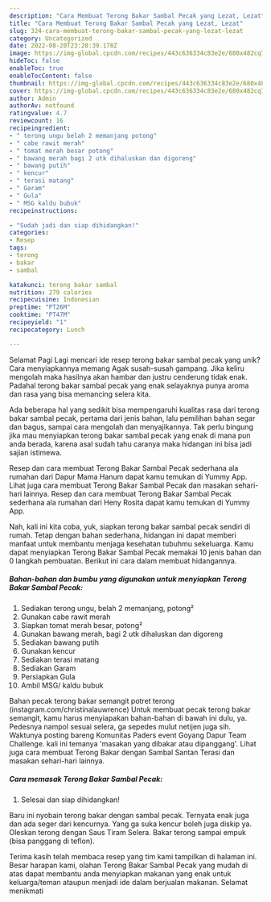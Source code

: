 ```yaml
---
description: "Cara Membuat Terong Bakar Sambal Pecak yang Lezat, Lezat"
title: "Cara Membuat Terong Bakar Sambal Pecak yang Lezat, Lezat"
slug: 324-cara-membuat-terong-bakar-sambal-pecak-yang-lezat-lezat
category: Uncategorized
date: 2022-08-20T23:28:39.178Z
image: https://img-global.cpcdn.com/recipes/443c636334c83e2e/680x482cq70/terong-bakar-sambal-pecak-foto-resep-utama.jpg
hideToc: false
enableToc: true
enableTocContent: false
thumbnail: https://img-global.cpcdn.com/recipes/443c636334c83e2e/680x482cq70/terong-bakar-sambal-pecak-foto-resep-utama.jpg
cover: https://img-global.cpcdn.com/recipes/443c636334c83e2e/680x482cq70/terong-bakar-sambal-pecak-foto-resep-utama.jpg
author: Admin
authorAv: notfound
ratingvalue: 4.7
reviewcount: 16
recipeingredient:
- " terong ungu belah 2 memanjang potong"
- " cabe rawit merah"
- " tomat merah besar potong"
- " bawang merah bagi 2 utk dihaluskan dan digoreng"
- " bawang putih"
- " kencur"
- " terasi matang"
- " Garam"
- " Gula"
- " MSG kaldu bubuk"
recipeinstructions:

- "Sudah jadi dan siap dihidangkan!"
categories:
- Resep
tags:
- terong
- bakar
- sambal

katakunci: terong bakar sambal 
nutrition: 279 calories
recipecuisine: Indonesian
preptime: "PT26M"
cooktime: "PT47M"
recipeyield: "1"
recipecategory: Lunch

---
```



Selamat Pagi Lagi mencari ide resep terong bakar sambal pecak yang unik? Cara menyiapkannya memang Agak susah-susah gampang. Jika keliru mengolah maka hasilnya akan hambar dan justru cenderung tidak enak. Padahal terong bakar sambal pecak yang enak selayaknya punya aroma dan rasa yang bisa memancing selera kita.


Ada beberapa hal yang sedikit bisa mempengaruhi kualitas rasa dari terong bakar sambal pecak, pertama dari jenis bahan, lalu pemilihan bahan segar dan bagus, sampai cara mengolah dan menyajikannya. Tak perlu bingung jika mau menyiapkan terong bakar sambal pecak yang enak di mana pun anda berada, karena asal sudah tahu caranya maka hidangan ini bisa jadi sajian istimewa.

Resep dan cara membuat Terong Bakar Sambal Pecak sederhana ala rumahan dari Dapur Mama Hanum dapat kamu temukan di Yummy App. Lihat juga cara membuat Terong Bakar Sambal Pecak dan masakan sehari-hari lainnya. Resep dan cara membuat Terong Bakar Sambal Pecak sederhana ala rumahan dari Heny Rosita dapat kamu temukan di Yummy App.


Nah, kali ini kita coba, yuk, siapkan terong bakar sambal pecak sendiri di rumah. Tetap dengan bahan sederhana, hidangan ini dapat memberi manfaat untuk membantu menjaga kesehatan tubuhmu sekeluarga. Kamu dapat menyiapkan Terong Bakar Sambal Pecak memakai 10 jenis bahan dan 0 langkah pembuatan. Berikut ini cara dalam membuat hidangannya.

<!--inarticleads1-->

##### Bahan-bahan dan bumbu yang digunakan untuk menyiapkan Terong Bakar Sambal Pecak:

1. Sediakan  terong ungu, belah 2 memanjang, potong²
1. Gunakan  cabe rawit merah
1. Siapkan  tomat merah besar, potong²
1. Gunakan  bawang merah, bagi 2 utk dihaluskan dan digoreng
1. Sediakan  bawang putih
1. Gunakan  kencur
1. Sediakan  terasi matang
1. Sediakan  Garam
1. Persiapkan  Gula
1. Ambil  MSG/ kaldu bubuk


Bahan pecak terong bakar semangit potret terong (instagram.com/christinalauwrence) Untuk membuat pecak terong bakar semangit, kamu harus menyiapakan bahan-bahan di bawah ini dulu, ya. Pedesnya nampol sesuai selera, ga sepedes mulut netijen juga sih. Waktunya posting bareng Komunitas Paders event Goyang Dapur Team Challenge. kali ini temanya &#39;masakan yang dibakar atau dipanggang&#39;. Lihat juga cara membuat Terong Bakar dengan Sambal Santan Terasi dan masakan sehari-hari lainnya. 

<!--inarticleads2-->

##### Cara memasak Terong Bakar Sambal Pecak:


1. Selesai dan siap dihidangkan!

Baru ini nyobain terong bakar dengan sambal pecak. Ternyata enak juga dan ada seger dari kencurnya. Yang ga suka kencur boleh juga diskip ya. Oleskan terong dengan Saus Tiram Selera. Bakar terong sampai empuk (bisa panggang di teflon). 

Terima kasih telah membaca resep yang tim kami tampilkan di halaman ini. Besar harapan kami, olahan Terong Bakar Sambal Pecak yang mudah di atas dapat membantu anda menyiapkan makanan yang enak untuk keluarga/teman ataupun menjadi ide dalam berjualan makanan. Selamat menikmati
